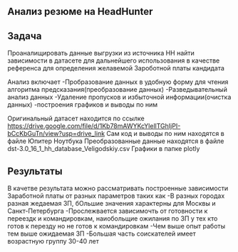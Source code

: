 ## Анализ резюме на HeadHunter

## Задача
Проаналищировать данные выгрузки из источника HH найти зависимости в датасете для дальнейшего использования в качестве референса для определения желавемой Зароботной платы кандидата

Анализ включает
-Пробразование данных в удобную форму для чтения алгоритма предсказания(преобразование данных)
-Разведывательный анализ данных
-Удаление пропусков и избыточной информации(очистка данных)
-построения графиков и выводы по ним 

Оригинальный датасет находится по ссылке https://drive.google.com/file/d/1Kb78mAWYKcYlellTGhIjPI-bCcKbGuTn/view?usp=drive_link
Сам код и выводы по ним находятся в файле Юпитер Ноутбука
Преобразованные  данные  находятся в файле dst-3.0_16_1_hh_database_Veligodskiy.csv
Графики в папке plotly

## Результаты 

В качетве результата можно рассматривать построенные зависимости Заработной платы от разных параметров таких как
-В разных городах разная жедаемая ЗП,  бОльшие значения характерны для Москвы и Санкт-Петербурга
-Прослежвается зависимочть от готовности к переездк и командировкам, наиобольщие ожилания по ЗП у тех кто готов к перезду но не готов к командировкам
-Чем выше опыт работы тем выше ожидаемая ЗП
-Большая часть соискателей имеет возрастную группу 30-40 лет